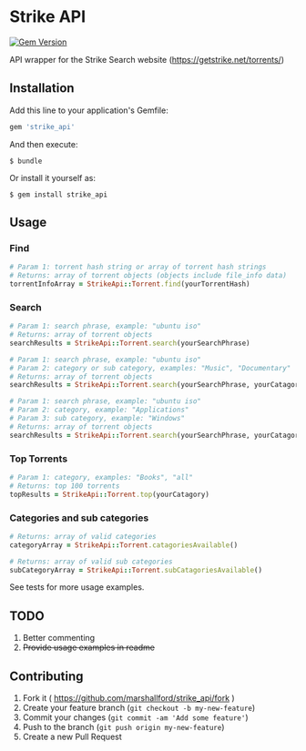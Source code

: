 # Strike API

[![Gem Version](https://img.shields.io/gem/v/strike_api.svg)](https://rubygems.org/gems/strike_api)

API wrapper for the Strike Search website (https://getstrike.net/torrents/)

## Installation

Add this line to your application's Gemfile:

```ruby
gem 'strike_api'
```

And then execute:

    $ bundle

Or install it yourself as:

    $ gem install strike_api

## Usage

### Find

```ruby
# Param 1: torrent hash string or array of torrent hash strings
# Returns: array of torrent objects (objects include file_info data)
torrentInfoArray = StrikeApi::Torrent.find(yourTorrentHash)
```

### Search

```ruby
# Param 1: search phrase, example: "ubuntu iso"
# Returns: array of torrent objects
searchResults = StrikeApi::Torrent.search(yourSearchPhrase)

# Param 1: search phrase, example: "ubuntu iso"
# Param 2: category or sub category, examples: "Music", "Documentary"
# Returns: array of torrent objects
searchResults = StrikeApi::Torrent.search(yourSearchPhrase, yourCatagoryOrSubCategory)

# Param 1: search phrase, example: "ubuntu iso"
# Param 2: category, example: "Applications"
# Param 3: sub category, example: "Windows"
# Returns: array of torrent objects
searchResults = StrikeApi::Torrent.search(yourSearchPhrase, yourCatagory, yourSubCategory)
```

### Top Torrents

```ruby
# Param 1: category, examples: "Books", "all"
# Returns: top 100 torrents
topResults = StrikeApi::Torrent.top(yourCatagory)
```

### Categories and sub categories

```ruby
# Returns: array of valid categories
categoryArray = StrikeApi::Torrent.catagoriesAvailable()

# Returns: array of valid sub categories
subCategoryArray = StrikeApi::Torrent.subCatagoriesAvailable()
```

See tests for more usage examples.

## TODO

1. Better commenting
2. ~~Provide usage examples in readme~~

## Contributing

1. Fork it ( https://github.com/marshallford/strike_api/fork )
2. Create your feature branch (`git checkout -b my-new-feature`)
3. Commit your changes (`git commit -am 'Add some feature'`)
4. Push to the branch (`git push origin my-new-feature`)
5. Create a new Pull Request
